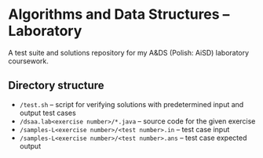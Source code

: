 # Algorithms and Data Structures – Laboratory

A test suite and solutions repository for my A&DS (Polish: AiSD) laboratory coursework.

## Directory structure

- `/test.sh` – script for verifying solutions with predetermined input and output test cases
- `/dsaa.lab<exercise number>/*.java` – source code for the given exercise
- `/samples-L<exercise number>/<test number>.in` – test case input
- `/samples-L<exercise number>/<test number>.ans` – test case expected output
